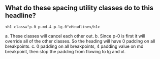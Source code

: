 ## What do these spacing utility classes do to this headline?
`<h1 class="p-0 p-md-4 p-lg-0">Headline</h1>`

a. These classes will cancel each other out.
b. Since p-0 is first it will override all of the other classes. So the heading will have 0 padding on all breakpoints.
c. 0 padding on all breakpoints, 4 padding value on md breakpoint, then stop the padding from flowing to lg and xl.